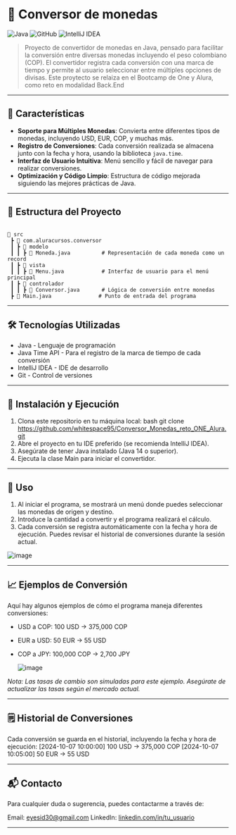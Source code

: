 # 💸 Conversor de monedas

![Java](https://img.shields.io/badge/Java-ED8B00?style=for-the-badge&logo=java&logoColor=white)
![GitHub](https://img.shields.io/badge/GitHub-000000?style=for-the-badge&logo=github&logoColor=white)
![IntelliJ IDEA](https://img.shields.io/badge/IDE-IntelliJ%20IDEA-blue?style=for-the-badge&logo=intellij-idea)

> Proyecto de convertidor de monedas en Java, pensado para facilitar la conversión entre diversas monedas incluyendo el peso colombiano (COP).
> El convertidor registra cada conversión con una marca de tiempo y permite al usuario seleccionar entre múltiples opciones de divisas.
> Este proytecto se relaiza en el Bootcamp de One y Alura, como reto en modalidad Back.End

---

## 🌟 Características

- **Soporte para Múltiples Monedas**: Convierta entre diferentes tipos de monedas, incluyendo USD, EUR, COP, y muchas más.
- **Registro de Conversiones**: Cada conversión realizada se almacena junto con la fecha y hora, usando la biblioteca `java.time`.
- **Interfaz de Usuario Intuitiva**: Menú sencillo y fácil de navegar para realizar conversiones.
- **Optimización y Código Limpio**: Estructura de código mejorada siguiendo las mejores prácticas de Java.

---

## 📂 Estructura del Proyecto
```plaintext

📁 src
 ┣ 📂 com.aluracursos.conversor
 ┃ ┣ 📂 modelo
 ┃ ┃ ┣ 📄 Moneda.java          # Representación de cada moneda como un record
 ┃ ┣ 📂 vista
 ┃ ┃ ┣ 📄 Menu.java            # Interfaz de usuario para el menú principal
 ┃ ┣ 📂 controlador
 ┃ ┃ ┣ 📄 Conversor.java       # Lógica de conversión entre monedas
 ┣ 📄 Main.java               # Punto de entrada del programa
```

---
## 🛠️ Tecnologías Utilizadas


* Java - Lenguaje de programación
* Java Time API - Para el registro de la marca de tiempo de cada conversión
* IntelliJ IDEA - IDE de desarrollo
* Git - Control de versiones

---

## 🚀 Instalación y Ejecución
1. Clona este repositorio en tu máquina local:
bash git clone https://github.com/whitespace95/Conversor_Monedas_reto_ONE_Alura.git
2. Abre el proyecto en tu IDE preferido (se recomienda IntelliJ IDEA).
3. Asegúrate de tener Java instalado (Java 14 o superior).
4. Ejecuta la clase Main para iniciar el convertidor.

---

## 📝 Uso

1. Al iniciar el programa, se mostrará un menú donde puedes seleccionar las monedas de origen y destino.
2. Introduce la cantidad a convertir y el programa realizará el cálculo.
3. Cada conversión se registra automáticamente con la fecha y hora de ejecución.
Puedes revisar el historial de conversiones durante la sesión actual.

![image](https://github.com/user-attachments/assets/4381a57a-31a0-4818-bd2a-db5330523fa3)



---

## 📈 Ejemplos de Conversión
Aquí hay algunos ejemplos de cómo el programa maneja diferentes conversiones:

* USD a COP: 100 USD → 375,000 COP
* EUR a USD: 50 EUR → 55 USD
* COP a JPY: 100,000 COP → 2,700 JPY

  ![image](https://github.com/user-attachments/assets/cb746528-acd5-4acb-8ef7-0e1528fd389c)

  
*Nota: Las tasas de cambio son simuladas para este ejemplo. Asegúrate de actualizar las tasas según el mercado actual.*

---

## 🗒️ Historial de Conversiones
Cada conversión se guarda en el historial, incluyendo la fecha y hora de ejecución:
[2024-10-07 10:00:00] 100 USD → 375,000 COP
[2024-10-07 10:05:00] 50 EUR → 55 USD

---

## 📬 Contacto
Para cualquier duda o sugerencia, puedes contactarme a través de:

Email: eyesid30@gmail.com
LinkedIn: [linkedin.com/in/tu_usuario](https://www.linkedin.com/in/edwin-cristancho-scrum/)

---


